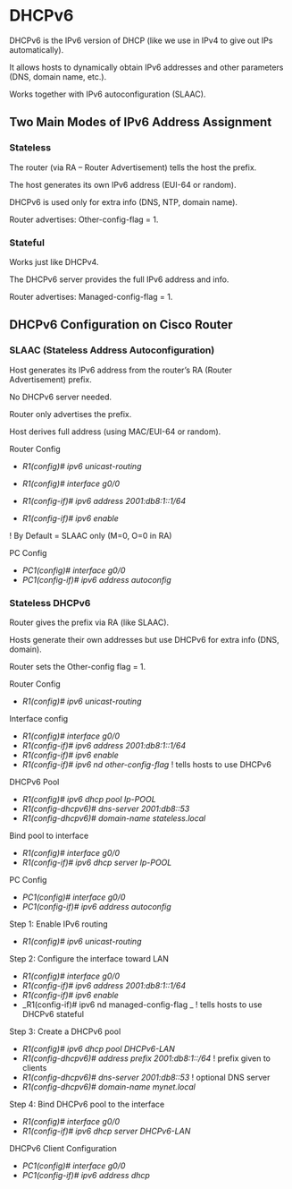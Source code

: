 # DHCPv6

DHCPv6 is the IPv6 version of DHCP (like we use in IPv4 to give out IPs automatically).

It allows hosts to dynamically obtain IPv6 addresses and other parameters (DNS, domain name, etc.).

Works together with IPv6 autoconfiguration (SLAAC).

## Two Main Modes of IPv6 Address Assignment

### Stateless

The router (via RA – Router Advertisement) tells the host the prefix.

The host generates its own IPv6 address (EUI-64 or random).

DHCPv6 is used only for extra info (DNS, NTP, domain name).

Router advertises: Other-config-flag = 1.

### Stateful

Works just like DHCPv4.

The DHCPv6 server provides the full IPv6 address and info.

Router advertises: Managed-config-flag = 1.

## DHCPv6 Configuration on Cisco Router

### SLAAC (Stateless Address Autoconfiguration)

Host generates its IPv6 address from the router’s RA (Router Advertisement) prefix.

No DHCPv6 server needed.

Router only advertises the prefix.

Host derives full address (using MAC/EUI-64 or random).

Router Config

* _R1(config)# ipv6 unicast-routing_

* _R1(config)# interface g0/0_
* _R1(config-if)# ipv6 address 2001:db8:1::1/64_
* _R1(config-if)# ipv6 enable_

! By Default = SLAAC only (M=0, O=0 in RA)

PC Config

* _PC1(config)# interface g0/0_
* _PC1(config-if)# ipv6 address autoconfig_

### Stateless DHCPv6

Router gives the prefix via RA (like SLAAC).

Hosts generate their own addresses but use DHCPv6 for extra info (DNS, domain).

Router sets the Other-config flag = 1.

Router Config

* _R1(config)# ipv6 unicast-routing_

 Interface config

* _R1(config)# interface g0/0_
* _R1(config-if)# ipv6 address 2001:db8:1::1/64_
* _R1(config-if)# ipv6 enable_
* _R1(config-if)# ipv6 nd other-config-flag_   ! tells hosts to use DHCPv6

 DHCPv6 Pool

* _R1(config)# ipv6 dhcp pool Ip-POOL_
* _R1(config-dhcpv6)# dns-server 2001:db8::53_
* _R1(config-dhcpv6)# domain-name stateless.local_

 Bind pool to interface

* _R1(config)# interface g0/0_
* _R1(config-if)# ipv6 dhcp server Ip-POOL_

 PC Config
* _PC1(config)# interface g0/0_
* _PC1(config-if)# ipv6 address autoconfig_

Step 1: Enable IPv6 routing

* _R1(config)# ipv6 unicast-routing_

Step 2: Configure the interface toward LAN

* _R1(config)# interface g0/0_
* _R1(config-if)# ipv6 address 2001:db8:1::1/64_
* _R1(config-if)# ipv6 enable_
* _R1(config-if)# ipv6 nd managed-config-flag _  ! tells hosts to use DHCPv6 stateful

Step 3: Create a DHCPv6 pool

* _R1(config)# ipv6 dhcp pool DHCPv6-LAN_
* _R1(config-dhcpv6)# address prefix 2001:db8:1::/64_  ! prefix given to clients
* _R1(config-dhcpv6)# dns-server 2001:db8::53_          ! optional DNS server
* _R1(config-dhcpv6)# domain-name mynet.local_

Step 4: Bind DHCPv6 pool to the interface

* _R1(config)# interface g0/0_
* _R1(config-if)# ipv6 dhcp server DHCPv6-LAN_

DHCPv6 Client Configuration

* _PC1(config)# interface g0/0_
* _PC1(config-if)# ipv6 address dhcp_

